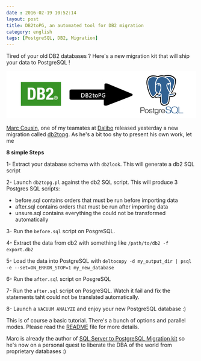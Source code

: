 ```yaml
---
date : 2016-02-19 10:52:14
layout: post
title: DB2toPG, an automated tool for DB2 migration
category: english
tags: [PostgreSQL, DB2, Migration]
---
```


Tired of your old DB2 databases ? Here's a new migration kit that will ship your data to PostgreSQL !

<!-- MORE -->

![]( https://raw.githubusercontent.com/daamien/blog/gh-pages/_images/db2topg.png )


[Marc Cousin](https://github.com/marco44), one of my teamates at [Dalibo](http://www.dalibo.com/en/index) released
yesterday a new migration called [db2topg](https://github.com/dalibo/db2topg). As he's a bit too shy to present his own work, let me

**8 simple Steps**

1- Extract your database schema with `db2look`. This will generate a db2 SQL script

2- Launch ``db2topg.pl`` against the db2 SQL script. This will produce 3 Postgres SQL scripts:
  * before.sql contains orders that must be run before importing data
  * after.sql contains  orders that must be run after importing data
  * unsure.sql contains everything the could not be transformed automatically

3-  Run the `before.sql` script on PosgreSQL.

4- Extract the data from db2 with something like `/path/to/db2 -f export.db2`

5- Load the data into PostgreSQL with `deltocopy -d my_output_dir | psql -e --set=ON_ERROR_STOP=1 my_new_database`

6- Run the `after.sql` script on PosgreSQL

7- Run the `after.sql` script on PosgreSQL. Watch it fail and fix the statements taht could not be translated automatically.

8- Launch a `VACUUM ANALYZE` and enjoy your new PostgreSQL database :)

This is of course a basic tutorial. There's a bunch of options and parallel modes.
Please read the [README](https://github.com/dalibo/db2topg) file for more details.

Marc is already the author of [SQL Server to PostgreSQL Migration kit](http://dalibo.github.io/sqlserver2pgsql/) so he's now on a personal quest 
to liberate the DBA of the world from proprietary databases :)

